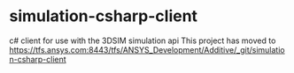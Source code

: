 # simulation-csharp-client
c# client for use with the 3DSIM simulation api
This project has moved to https://tfs.ansys.com:8443/tfs/ANSYS_Development/Additive/_git/simulation-csharp-client
